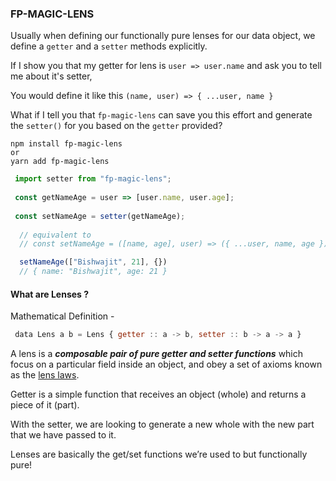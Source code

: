 ### FP-MAGIC-LENS

Usually when defining our functionally pure lenses for our data object, we define a `getter` and a `setter` methods explicitly.

If I show you that my getter for lens is `user => user.name` and ask you to tell me about it's setter,

You would define it like this `(name, user) => { ...user, name }` 


What if I tell you that `fp-magic-lens` can save you this effort and generate the `setter()` for you based on the `getter` provided?

```shell
npm install fp-magic-lens
or 
yarn add fp-magic-lens
```

```ts 
 import setter from "fp-magic-lens";
 
 const getNameAge = user => [user.name, user.age];
 
 const setNameAge = setter(getNameAge);
  
  // equivalent to
  // const setNameAge = ([name, age], user) => ({ ...user, name, age })

  setNameAge(["Bishwajit", 21], {})
  // { name: "Bishwajit", age: 21 }


```

 

#### What are Lenses ?

Mathematical Definition - 

```js
 data Lens a b = Lens { getter :: a -> b, setter :: b -> a -> a }
 ```

A lens is a ***composable pair of pure getter and setter functions*** which focus on a particular field inside an object, and obey a set of axioms known as the [lens laws](https://en.wikibooks.org/wiki/Haskell/Lenses_and_functional_references).

Getter is a simple function that receives an object (whole) and returns a piece of it (part).

With the setter, we are looking to generate a new whole with the new part that we have passed to it.

Lenses are basically the get/set functions we’re used to but functionally pure!
